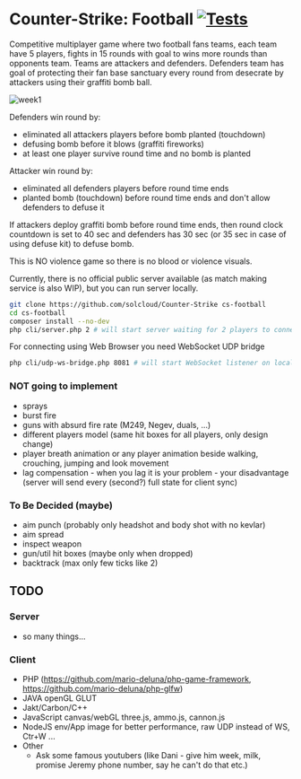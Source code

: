 # Counter-Strike: Football [![Tests](https://github.com/solcloud/Counter-Strike/actions/workflows/test.yml/badge.svg)](https://github.com/solcloud/Counter-Strike/actions/workflows/test.yml)

Competitive multiplayer game where two football fans teams, each team have 5 players, fights in 15 rounds with goal to wins more rounds than opponents team.
Teams are attackers and defenders. Defenders team has goal of protecting their fan base sanctuary every round from desecrate by attackers using their graffiti bomb ball.

![week1](https://user-images.githubusercontent.com/74121353/190862209-653e8339-acb1-4feb-ac08-93bcdd944272.png)

Defenders win round by:
- eliminated all attackers players before bomb planted (touchdown)
- defusing bomb before it blows (graffiti fireworks)
- at least one player survive round time and no bomb is planted

Attacker win round by:
- eliminated all defenders players before round time ends
- planted bomb (touchdown) before round time ends and don't allow defenders to defuse it

If attackers deploy graffiti bomb before round time ends, then round clock countdown is set to 40 sec and defenders has 30 sec (or 35 sec in case of using defuse kit) to defuse bomb.

This is NO violence game so there is no blood or violence visuals.

Currently, there is no official public server available (as match making service is also WIP), but you can run server locally.

```bash
git clone https://github.com/solcloud/Counter-Strike cs-football
cd cs-football
composer install --no-dev
php cli/server.php 2 # will start server waiting for 2 players to connect
```

For connecting using Web Browser you need WebSocket UDP bridge

```bash
php cli/udp-ws-bridge.php 8081 # will start WebSocket listener on localhost:8081
```

### NOT going to implement
- sprays
- burst fire
- guns with absurd fire rate (M249, Negev, duals, ...)
- different players model (same hit boxes for all players, only design change)
- player breath animation or any player animation beside walking, crouching, jumping and look movement
- lag compensation - when you lag it is your problem - your disadvantage (server will send every (second?) full state for client sync)

### To Be Decided (maybe)
- aim punch (probably only headshot and body shot with no kevlar)
- aim spread
- inspect weapon
- gun/util hit boxes (maybe only when dropped)
- backtrack (max only few ticks like 2)

## TODO

### Server
- so many things...

### Client
- PHP (https://github.com/mario-deluna/php-game-framework, https://github.com/mario-deluna/php-glfw)
- JAVA openGL GLUT
- Jakt/Carbon/C++
- JavaScript canvas/webGL three.js, ammo.js, cannon.js
- NodeJS env/App image for better performance, raw UDP instead of WS, Ctr+W ...
- Other
  - Ask some famous youtubers (like Dani - give him week, milk, promise Jeremy phone number, say he can't do that etc.)
